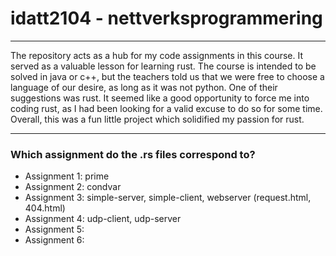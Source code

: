 # idatt2104 - nettverksprogrammering
___
The repository acts as a hub for my code assignments in this course. It served as a valuable lesson for learning rust. The course is intended to be solved in java or c++, but the teachers told us that we were free to choose a language of our desire, as long as it was not python. One of their suggestions was rust. 
It seemed like a good opportunity to force me into coding rust, as I had been looking for a valid excuse to do so for some time. Overall, this was a fun little project which solidified my passion for rust.
___
### Which assignment do the .rs files correspond to?
- Assignment 1: prime
- Assignment 2: condvar
- Assignment 3: simple-server, simple-client, webserver (request.html, 404.html)
- Assignment 4: udp-client, udp-server
- Assignment 5: 
- Assignment 6: 

